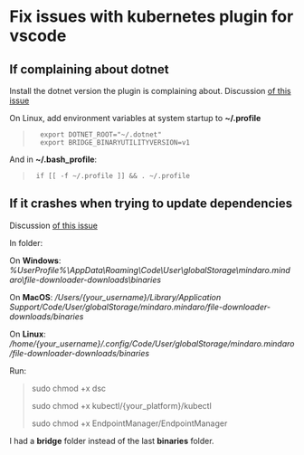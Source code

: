 # Fix issues with kubernetes plugin for vscode

## If complaining about dotnet

Install the dotnet version the plugin is complaining about. Discussion [of this issue](https://github.com/microsoft/mindaro/issues/105)

On Linux, add environment variables at system startup to **~/.profile**

>       export DOTNET_ROOT="~/.dotnet"
>       export BRIDGE_BINARYUTILITYVERSION=v1

And in **~/.bash_profile**:

>      if [[ -f ~/.profile ]] && . ~/.profile

## If it crashes when trying to update dependencies

Discussion [of this issue](https://github.com/microsoft/mindaro/issues/32)

In folder:

On **Windows**: *%UserProfile%\AppData\Roaming\Code\User\globalStorage\mindaro.mindaro\file-downloader-downloads\binaries*

On **MacOS**: */Users/{your_username}/Library/Application Support/Code/User/globalStorage/mindaro.mindaro/file-downloader-downloads/binaries*

On **Linux**: */home/{your_username}/.config/Code/User/globalStorage/mindaro.mindaro/file-downloader-downloads/binaries*

Run:

> sudo chmod +x dsc
> 
> sudo chmod +x kubectl/{your_platform}/kubectl
> 
> sudo chmod +x EndpointManager/EndpointManager

I had a **bridge** folder instead of the last **binaries** folder.